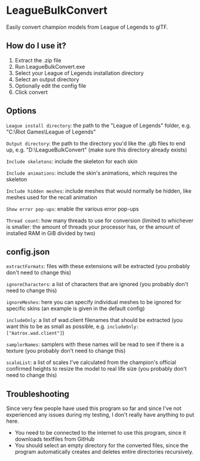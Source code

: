 # LeagueBulkConvert
Easily convert champion models from League of Legends to glTF.

## How do I use it?
1. Extract the .zip file
2. Run LeagueBulkConvert.exe
3. Select your League of Legends installation directory
4. Select an output directory
5. Optionally edit the config file
6. Click convert

## Options
`League install directory`: the path to the "League of Legends" folder, e.g. "C:\Riot Games\League of Legends"

`Output directory`: the path to the directory you'd like the .glb files to end up, e.g. "D:\LeagueBulkConvert" (make sure this directory already exists)

`Include skeletons`: include the skeleton for each skin

`Include animations`: include the skin's animations, which requires the skeleton

`Include hidden meshes`: include meshes that would normally be hidden, like meshes used for the recall animation

`Show error pop-ups`: enable the various error pop-ups

`Thread count`: how many threads to use for conversion (limited to whichever is smaller: the amount of threads your processor has, or the amount of installed RAM in GiB divided by two)

## config.json
`extractFormats`: files with these extensions will be extracted (you probably don't need to change this)

`ignoreCharacters`: a list of characters that are ignored (you probably don't need to change this)

`ignoreMeshes`: here you can specify individual meshes to be ignored for specific skins (an example is given in the default config)

`includeOnly`: a list of wad.client filenames that should be extracted (you want this to be as small as possible, e.g. `includeOnly: ["Aatrox.wad.client"]`)

`samplerNames`: samplers with these names will be read to see if there is a texture (you probably don't need to change this)

`scaleList`: a list of scales I've calculated from the champion's official confirmed heights to resize the model to real life size (you probably don't need to change this)

## Troubleshooting
Since very few people have used this program so far and since I've not experienced any issues during my testing, I don't really have anything to put here.

* You need to be connected to the internet to use this program, since it downloads textfiles from GitHub
* You should select an empty directory for the converted files, since the program automatically creates and deletes entire directories recursively.
